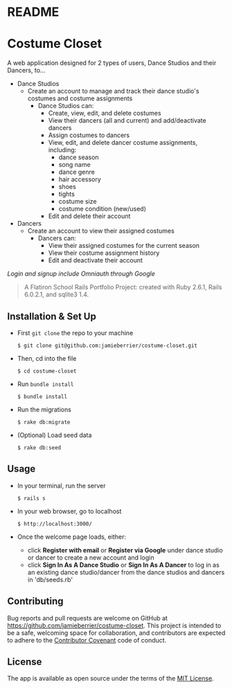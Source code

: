 README
======

# Costume Closet

A web application designed for 2 types of users, Dance Studios and their Dancers, to...
* Dance Studios
    * Create an account to manage and track their dance studio's costumes and costume assignments
        * Dance Studios can:
            * Create, view, edit, and delete costumes
            * View their dancers (all and current) and add/deactivate dancers
            * Assign costumes to dancers
            * View, edit, and delete dancer costume assignments, including: 
                * dance season
                * song name
                * dance genre
                * hair accessory
                * shoes
                * tights
                * costume size
                * costume condition (new/used)
            * Edit and delete their account
* Dancers
    * Create an account to view their assigned costumes
        * Dancers can:
            * View their assigned costumes for the current season
            * View their costume assignment history
            * Edit and deactivate their account

*Login and signup include Omniauth through Google*

> A Flatiron School Rails Portfolio Project: created with Ruby 2.6.1, Rails 6.0.2.1, and sqlite3 1.4.

## Installation & Set Up

* First `git clone` the repo to your machine

    ```
    $ git clone git@github.com:jamieberrier/costume-closet.git
    ```
* Then, cd into the file

    ```
    $ cd costume-closet
    ```
* Run `bundle install`

    ```
    $ bundle install
    ```
* Run the migrations

    ```
    $ rake db:migrate
    ```
* (Optional) Load seed data

    ```
    $ rake db:seed
    ```

## Usage

* In your terminal, run the server

    ```
    $ rails s
    ```
* In your web browser, go to localhost

    ```
    $ http://localhost:3000/
    ```
* Once the welcome page loads, either:
    * click **Register with email** or **Register via Google** under dance studio or dancer to create a new account and login
    * click **Sign In As A Dance Studio** or **Sign In As A Dancer** to log in as an existing dance studio/dancer from the dance studios and dancers in 'db/seeds.rb'

## Contributing

Bug reports and pull requests are welcome on GitHub at https://github.com/jamieberrier/costume-closet. This project is intended to be a safe, welcoming space for collaboration, and contributors are expected to adhere to the [Contributor Covenant](http://contributor-covenant.org) code of conduct.

## License

The app is available as open source under the terms of the [MIT License](https://opensource.org/licenses/MIT).
